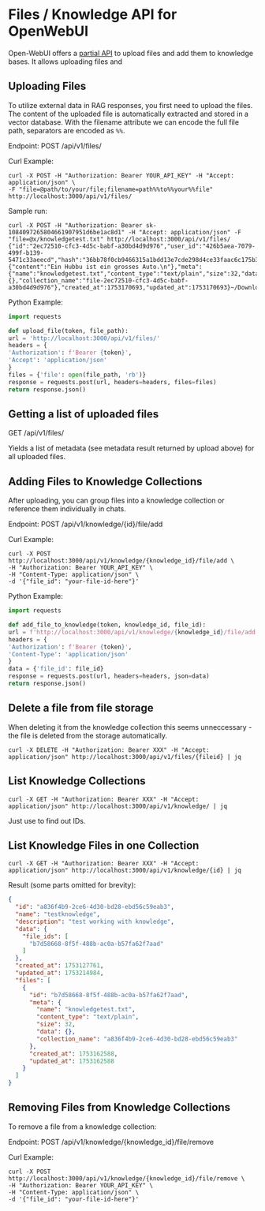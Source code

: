 # Files / Knowledge API for OpenWebUI

Open-WebUI offers a [partial API](https://docs.openwebui.com/getting-started/api-endpoints) to upload files and add them 
to knowledge bases. It allows uploading files and 

## Uploading Files
To utilize external data in RAG responses, you first need to upload the files. The content of the uploaded file is automatically extracted and stored in a vector database. With the filename attribute we can encode the full file path, separators are encoded as `%%`.

Endpoint: POST /api/v1/files/

Curl Example:

```shell
curl -X POST -H "Authorization: Bearer YOUR_API_KEY" -H "Accept: application/json" \
-F "file=@path/to/your/file;filename=path%%to%%your%%file" http://localhost:3000/api/v1/files/
```

Sample run:
```
curl -X POST -H "Authorization: Bearer sk-1084097265804661907951d6be1ac8d1" -H "Accept: application/json" -F "file=@x/knowledgetest.txt" http://localhost:3000/api/v1/files/
{"id":"2ec72510-cfc3-4d5c-babf-a30bd4d9d976","user_id":"426b5aea-7079-499f-b139-5471c33aeecd","hash":"36bb78f0cb9466315a1bdd13e7cde298d4ce33faac6c175b39bb9f1414f38799","filename":"knowledgetest.txt","data":{"content":"Ein Hubbu ist ein grosses Auto.\n"},"meta":{"name":"knowledgetest.txt","content_type":"text/plain","size":32,"data":{},"collection_name":"file-2ec72510-cfc3-4d5c-babf-a30bd4d9d976"},"created_at":1753170693,"updated_at":1753170693}~/Downloads>
```

Python Example:

```python
import requests

def upload_file(token, file_path):
url = 'http://localhost:3000/api/v1/files/'
headers = {
'Authorization': f'Bearer {token}',
'Accept': 'application/json'
}
files = {'file': open(file_path, 'rb')}
response = requests.post(url, headers=headers, files=files)
return response.json()
```

## Getting a list of uploaded files

GET /api/v1/files/

Yields a list of metadata (see metadata result returned by upload above) for all uploaded files.

## Adding Files to Knowledge Collections

After uploading, you can group files into a knowledge collection or reference them individually in chats.

Endpoint: POST /api/v1/knowledge/{id}/file/add

Curl Example:

```shell
curl -X POST http://localhost:3000/api/v1/knowledge/{knowledge_id}/file/add \
-H "Authorization: Bearer YOUR_API_KEY" \
-H "Content-Type: application/json" \
-d '{"file_id": "your-file-id-here"}'
```

Python Example:

```python
import requests

def add_file_to_knowledge(token, knowledge_id, file_id):
url = f'http://localhost:3000/api/v1/knowledge/{knowledge_id}/file/add'
headers = {
'Authorization': f'Bearer {token}',
'Content-Type': 'application/json'
}
data = {'file_id': file_id}
response = requests.post(url, headers=headers, json=data)
return response.json() 
```

## Delete a file from file storage

When deleting it from the knowledge collection this seems unneccessary - the file is deleted from the storage automatically.

    curl -X DELETE -H "Authorization: Bearer XXX" -H "Accept: application/json" http://localhost:3000/api/v1/files/{fileid} | jq


## List Knowledge Collections

    curl -X GET -H "Authorization: Bearer XXX" -H "Accept: application/json" http://localhost:3000/api/v1/knowledge/ | jq

Just use to find out IDs.

## List Knowledge Files in one Collection

    curl -X GET -H "Authorization: Bearer XXX" -H "Accept: application/json" http://localhost:3000/api/v1/knowledge/{id} | jq

Result (some parts omitted for brevity):
```json
{
  "id": "a836f4b9-2ce6-4d30-bd28-ebd56c59eab3",
  "name": "testknowledge",
  "description": "test working with knowledge",
  "data": {
    "file_ids": [
      "b7d58668-8f5f-488b-ac0a-b57fa62f7aad"
    ]
  },
  "created_at": 1753127761,
  "updated_at": 1753214984,
  "files": [
    {
      "id": "b7d58668-8f5f-488b-ac0a-b57fa62f7aad",
      "meta": {
        "name": "knowledgetest.txt",
        "content_type": "text/plain",
        "size": 32,
        "data": {},
        "collection_name": "a836f4b9-2ce6-4d30-bd28-ebd56c59eab3"
      },
      "created_at": 1753162588,
      "updated_at": 1753162588
    }
  ]
}
```

## Removing Files from Knowledge Collections

To remove a file from a knowledge collection:

Endpoint: POST /api/v1/knowledge/{knowledge_id}/file/remove

Curl Example:

```shell
curl -X POST http://localhost:3000/api/v1/knowledge/{knowledge_id}/file/remove \
-H "Authorization: Bearer YOUR_API_KEY" \
-H "Content-Type: application/json" \
-d '{"file_id": "your-file-id-here"}'
```
